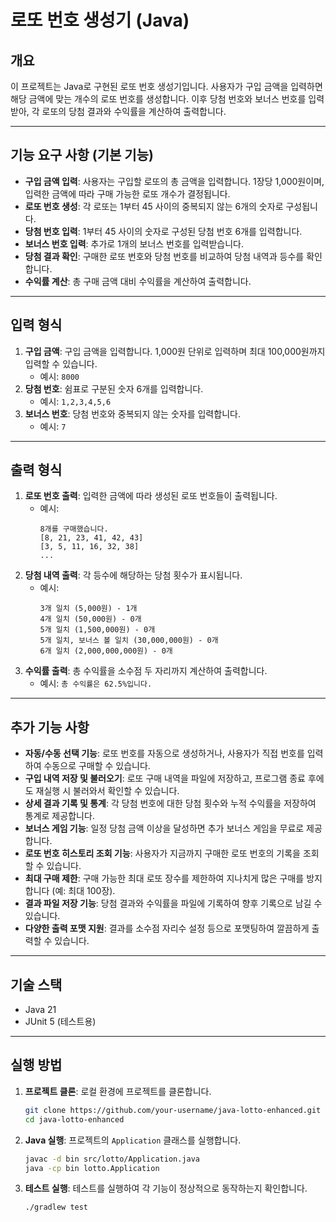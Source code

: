 # 로또 번호 생성기 (Java)

## 개요

이 프로젝트는 Java로 구현된 로또 번호 생성기입니다. 사용자가 구입 금액을 입력하면 해당 금액에 맞는 개수의 로또 번호를 생성합니다. 이후 당첨 번호와 보너스 번호를 입력받아, 각 로또의 당첨 결과와 수익률을 계산하여 출력합니다.

---

## 기능 요구 사항 (기본 기능)

- **구입 금액 입력**: 사용자는 구입할 로또의 총 금액을 입력합니다. 1장당 1,000원이며, 입력한 금액에 따라 구매 가능한 로또 개수가 결정됩니다.
- **로또 번호 생성**: 각 로또는 1부터 45 사이의 중복되지 않는 6개의 숫자로 구성됩니다.
- **당첨 번호 입력**: 1부터 45 사이의 숫자로 구성된 당첨 번호 6개를 입력합니다.
- **보너스 번호 입력**: 추가로 1개의 보너스 번호를 입력받습니다.
- **당첨 결과 확인**: 구매한 로또 번호와 당첨 번호를 비교하여 당첨 내역과 등수를 확인합니다.
- **수익률 계산**: 총 구매 금액 대비 수익률을 계산하여 출력합니다.

---

## 입력 형식

1. **구입 금액**: 구입 금액을 입력합니다. 1,000원 단위로 입력하며 최대 100,000원까지 입력할 수 있습니다.
   - 예시: `8000`
2. **당첨 번호**: 쉼표로 구분된 숫자 6개를 입력합니다.
   - 예시: `1,2,3,4,5,6`
3. **보너스 번호**: 당첨 번호와 중복되지 않는 숫자를 입력합니다.
   - 예시: `7`

---

## 출력 형식

1. **로또 번호 출력**: 입력한 금액에 따라 생성된 로또 번호들이 출력됩니다.
   - 예시:
     ```plaintext
     8개를 구매했습니다.
     [8, 21, 23, 41, 42, 43]
     [3, 5, 11, 16, 32, 38]
     ...
     ```
2. **당첨 내역 출력**: 각 등수에 해당하는 당첨 횟수가 표시됩니다.
   - 예시:
     ```plaintext
     3개 일치 (5,000원) - 1개
     4개 일치 (50,000원) - 0개
     5개 일치 (1,500,000원) - 0개
     5개 일치, 보너스 볼 일치 (30,000,000원) - 0개
     6개 일치 (2,000,000,000원) - 0개
     ```
3. **수익률 출력**: 총 수익률을 소수점 두 자리까지 계산하여 출력합니다.
   - 예시: `총 수익률은 62.5%입니다.`

---

## 추가 기능 사항

- **자동/수동 선택 기능**: 로또 번호를 자동으로 생성하거나, 사용자가 직접 번호를 입력하여 수동으로 구매할 수 있습니다.
- **구입 내역 저장 및 불러오기**: 로또 구매 내역을 파일에 저장하고, 프로그램 종료 후에도 재실행 시 불러와서 확인할 수 있습니다.
- **상세 결과 기록 및 통계**: 각 당첨 번호에 대한 당첨 횟수와 누적 수익률을 저장하여 통계로 제공합니다.
- **보너스 게임 기능**: 일정 당첨 금액 이상을 달성하면 추가 보너스 게임을 무료로 제공합니다.
- **로또 번호 히스토리 조회 기능**: 사용자가 지금까지 구매한 로또 번호의 기록을 조회할 수 있습니다.
- **최대 구매 제한**: 구매 가능한 최대 로또 장수를 제한하여 지나치게 많은 구매를 방지합니다 (예: 최대 100장).
- **결과 파일 저장 기능**: 당첨 결과와 수익률을 파일에 기록하여 향후 기록으로 남길 수 있습니다.
- **다양한 출력 포맷 지원**: 결과를 소수점 자리수 설정 등으로 포맷팅하여 깔끔하게 출력할 수 있습니다.

---

## 기술 스택

- Java 21
- JUnit 5 (테스트용)

---

## 실행 방법

1. **프로젝트 클론**: 로컬 환경에 프로젝트를 클론합니다.

   ```bash
   git clone https://github.com/your-username/java-lotto-enhanced.git
   cd java-lotto-enhanced
   ```

2. **Java 실행**: 프로젝트의 `Application` 클래스를 실행합니다.

   ```bash
   javac -d bin src/lotto/Application.java
   java -cp bin lotto.Application
   ```

3. **테스트 실행**: 테스트를 실행하여 각 기능이 정상적으로 동작하는지 확인합니다.
   ```bash
   ./gradlew test
   ```
